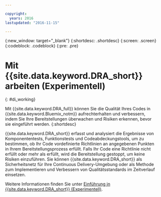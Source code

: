 ```yaml
---

copyright:
  years: 2016
lastupdated: "2016-11-15"

---
```


{:new_window: target="_blank"}
{:shortdesc: .shortdesc}
{:screen: .screen}
{:codeblock: .codeblock}
{:pre: .pre}

# Mit {{site.data.keyword.DRA_short}} arbeiten (Experimentell)
{: #di_working}

Mit {{site.data.keyword.DRA_full}} können Sie die Qualität Ihres Codes in {{site.data.keyword.Bluemix_notm}} aufrechterhalten und verbessern, indem Sie Ihre Bereitstellungen überwachen und Risiken erkennen, bevor sie eingeführt werden.
{:shortdesc}

{{site.data.keyword.DRA_short}} erfasst und analysiert die Ergebnisse von Komponententests, Funktionstests und Codeabdeckungstools, um zu bestimmen, ob Ihr Code vordefinierte Richtlinien an angegebenen Punkten in Ihrem Bereitstellungsprozess erfüllt. Falls Ihr Code eine Richtlinie nicht erfüllt oder mehr als erfüllt, wird die Bereitstellung gestoppt, um keine Risiken einzuführen. Sie können {{site.data.keyword.DRA_short}} als Sicherheitsnetz für Ihre Continuous Delivery-Umgebung oder als Methode zum Implementieren und Verbessern von Qualitätsstandards im Zeitverlauf einsetzen. 

Weitere Informationen finden Sie unter [Einführung in {{site.data.keyword.DRA_short}} (Experimentell)](/docs/services/DevOpsInsights/index.html).
